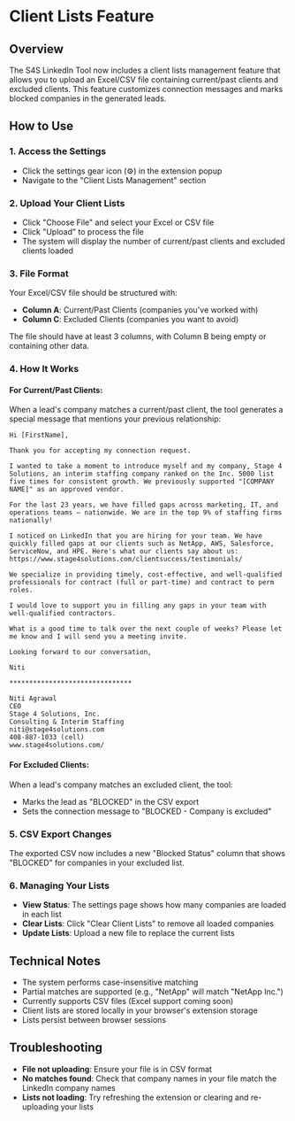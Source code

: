 # Client Lists Feature

## Overview
The S4S LinkedIn Tool now includes a client lists management feature that allows you to upload an Excel/CSV file containing current/past clients and excluded clients. This feature customizes connection messages and marks blocked companies in the generated leads.

## How to Use

### 1. Access the Settings
- Click the settings gear icon (⚙️) in the extension popup
- Navigate to the "Client Lists Management" section

### 2. Upload Your Client Lists
- Click "Choose File" and select your Excel or CSV file
- Click "Upload" to process the file
- The system will display the number of current/past clients and excluded clients loaded

### 3. File Format
Your Excel/CSV file should be structured with:
- **Column A**: Current/Past Clients (companies you've worked with)
- **Column C**: Excluded Clients (companies you want to avoid)

The file should have at least 3 columns, with Column B being empty or containing other data.

### 4. How It Works

#### For Current/Past Clients:
When a lead's company matches a current/past client, the tool generates a special message that mentions your previous relationship:

```
Hi [FirstName],

Thank you for accepting my connection request.

I wanted to take a moment to introduce myself and my company, Stage 4 Solutions, an interim staffing company ranked on the Inc. 5000 list five times for consistent growth. We previously supported "[COMPANY NAME]" as an approved vendor.

For the last 23 years, we have filled gaps across marketing, IT, and operations teams – nationwide. We are in the top 9% of staffing firms nationally!

I noticed on LinkedIn that you are hiring for your team. We have quickly filled gaps at our clients such as NetApp, AWS, Salesforce, ServiceNow, and HPE. Here's what our clients say about us: https://www.stage4solutions.com/clientsuccess/testimonials/

We specialize in providing timely, cost-effective, and well-qualified professionals for contract (full or part-time) and contract to perm roles.

I would love to support you in filling any gaps in your team with well-qualified contractors.

What is a good time to talk over the next couple of weeks? Please let me know and I will send you a meeting invite.

Looking forward to our conversation,

Niti

*******************************

Niti Agrawal
CEO
Stage 4 Solutions, Inc.
Consulting & Interim Staffing
niti@stage4solutions.com
408-887-1033 (cell)
www.stage4solutions.com/
```

#### For Excluded Clients:
When a lead's company matches an excluded client, the tool:
- Marks the lead as "BLOCKED" in the CSV export
- Sets the connection message to "BLOCKED - Company is excluded"

### 5. CSV Export Changes
The exported CSV now includes a new "Blocked Status" column that shows "BLOCKED" for companies in your excluded list.

### 6. Managing Your Lists
- **View Status**: The settings page shows how many companies are loaded in each list
- **Clear Lists**: Click "Clear Client Lists" to remove all loaded companies
- **Update Lists**: Upload a new file to replace the current lists

## Technical Notes
- The system performs case-insensitive matching
- Partial matches are supported (e.g., "NetApp" will match "NetApp Inc.")
- Currently supports CSV files (Excel support coming soon)
- Client lists are stored locally in your browser's extension storage
- Lists persist between browser sessions

## Troubleshooting
- **File not uploading**: Ensure your file is in CSV format
- **No matches found**: Check that company names in your file match the LinkedIn company names
- **Lists not loading**: Try refreshing the extension or clearing and re-uploading your lists 